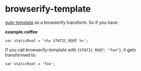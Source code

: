 # browserify-template
[gulp-template](https://github.com/sindresorhus/gulp-template) as a browserify transform. So if you have:

**example.coffee**

````
var staticRoot = '<%= STATIC_ROOT %>';
````

If you call browserify-template with `{STATIC_ROOT: "foo"}`, it gets transformed to:

````
var staticRoot = 'foo';
````
